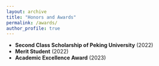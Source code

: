 ```yaml
---
layout: archive
title: "Honors and Awards"
permalink: /awards/
author_profile: true
---
```


- **Second Class Scholarship of Peking University** (2022)
- **Merit Student** (2022)
- **Academic Excellence Award** (2023)